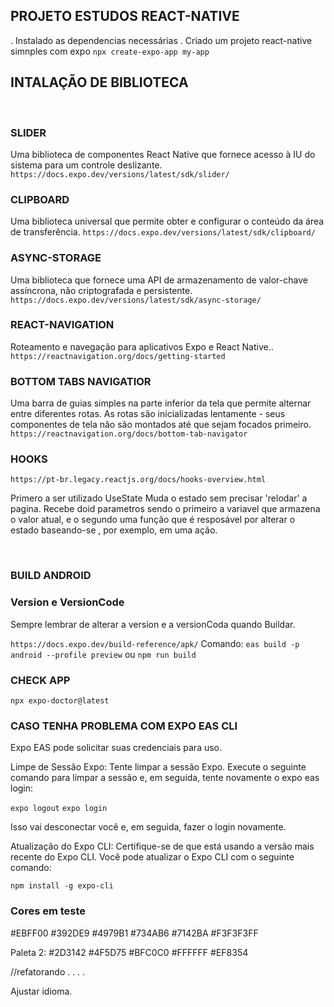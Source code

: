 ## PROJETO ESTUDOS REACT-NATIVE

. Instalado as dependencias necessárias
. Criado um projeto react-native simnples com expo
`npx create-expo-app my-app`
<br>

## INTALAÇÃO DE BIBLIOTECA

<br>

### SLIDER

Uma biblioteca de componentes React Native que fornece acesso à IU do sistema para um controle deslizante.
`https://docs.expo.dev/versions/latest/sdk/slider/`
<br>

### CLIPBOARD

Uma biblioteca universal que permite obter e configurar o conteúdo da área de transferência.
`https://docs.expo.dev/versions/latest/sdk/clipboard/`
<br>

### ASYNC-STORAGE

Uma biblioteca que fornece uma API de armazenamento de valor-chave assíncrona, não criptografada e persistente.
`https://docs.expo.dev/versions/latest/sdk/async-storage/`
<br>

### REACT-NAVIGATION

Roteamento e navegação para aplicativos Expo e React Native..
`https://reactnavigation.org/docs/getting-started`
<br>

### BOTTOM TABS NAVIGATIOR

Uma barra de guias simples na parte inferior da tela que permite alternar entre diferentes rotas. As rotas são inicializadas lentamente - seus componentes de tela não são montados até que sejam focados primeiro.
`https://reactnavigation.org/docs/bottom-tab-navigator`
<br>

### HOOKS

`https://pt-br.legacy.reactjs.org/docs/hooks-overview.html`

Primero a ser utilizado UseState
Muda o estado sem precisar 'relodar' a pagina.
Recebe doid parametros sendo o primeiro a variavel que armazena o valor atual, e o segundo uma função que é resposável por alterar o estado baseando-se , por exemplo, em uma ação.

<br>

### BUILD ANDROID

### Version e VersionCode

Sempre lembrar de alterar a version e a versionCoda quando Buildar.

`https://docs.expo.dev/build-reference/apk/`
Comando:
`eas build -p android --profile preview`
ou
`npm run build`

### CHECK APP

`npx expo-doctor@latest`

### CASO TENHA PROBLEMA COM EXPO EAS CLI

Expo EAS pode solicitar suas credenciais para uso.

Limpe de Sessão Expo:
Tente limpar a sessão Expo. Execute o seguinte comando para limpar a sessão e, em seguida, tente novamente o expo eas login:

`expo logout`
`expo login`

Isso vai desconectar você e, em seguida, fazer o login novamente.

Atualização do Expo CLI:
Certifique-se de que está usando a versão mais recente do Expo CLI. Você pode atualizar o Expo CLI com o seguinte comando:

`npm install -g expo-cli`

### Cores em teste
#EBFF00
#392DE9
#4979B1
#734AB6
#7142BA
#F3F3F3FF


Paleta 2:
#2D3142
#4F5D75
#BFC0C0
#FFFFFF
#EF8354

//refatorando . . . .

Ajustar idioma.

